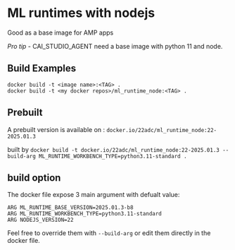 
# ML runtimes with nodejs 
Good as a base image for AMP apps

*Pro tip -*
CAI_STUDIO_AGENT need a base image with python 11 and node.

## Build Examples

```
docker build -t <image name>:<TAG> .
docker build -t <my docker repos>/ml_runtime_node:<TAG> .
```


## Prebuilt
A prebuilt version is available on : `docker.io/22adc/ml_runtime_node:22-2025.01.3`

built by `docker build -t docker.io/22adc/ml_runtime_node:22-2025.01.3 --build-arg ML_RUNTIME_WORKBENCH_TYPE=python3.11-standard .`

## build option

The docker file expose 3 main argument with defualt value:

```
ARG ML_RUNTIME_BASE_VERSION=2025.01.3-b8
ARG ML_RUNTIME_WORKBENCH_TYPE=python3.11-standard
ARG NODEJS_VERSION=22
```

Feel free to override them with `--build-arg` or edit them directly in the docker file.